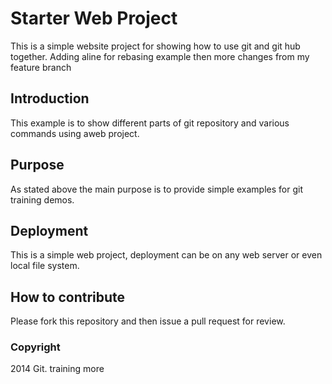 # Starter Web Project
  This is a simple website project for showing
  how to use git and git hub together. Adding aline for rebasing example
  then more changes from my feature branch
## Introduction
  This example is to show different parts of git
  repository and various commands using aweb project.
## Purpose
  As stated above the main purpose is to provide
  simple examples for git training demos.
## Deployment
  This is a simple web project, deployment can be on
  any web server or even local file system.
## How to contribute
  Please fork this repository and then issue a pull
  request for review.
### Copyright
  2014 Git. training more
